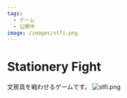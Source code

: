 ```yaml
---
tags:
  - ゲーム
  - 公開中
image: /images/stfi.png
---
```

# Stationery Fight
文房具を戦わせるゲームです。
![stfi.png](/images/stfi.png)
